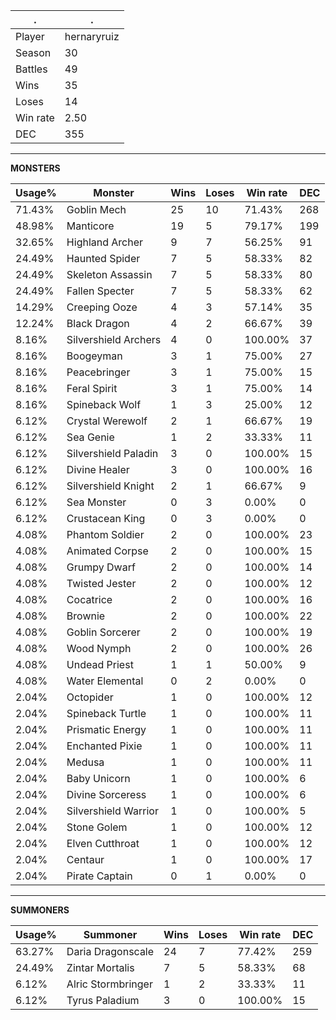 .|.
|-|-
Player|hernaryruiz
Season|30
Battles|49
Wins|35
Loses|14
Win rate|2.50
DEC|355

---
**MONSTERS**

Usage%|Monster|Wins|Loses|Win rate|DEC|
-|-|-|-|-|-|
71.43%|Goblin Mech|25|10|71.43%|268|
48.98%|Manticore|19|5|79.17%|199|
32.65%|Highland Archer|9|7|56.25%|91|
24.49%|Haunted Spider|7|5|58.33%|82|
24.49%|Skeleton Assassin|7|5|58.33%|80|
24.49%|Fallen Specter|7|5|58.33%|62|
14.29%|Creeping Ooze|4|3|57.14%|35|
12.24%|Black Dragon|4|2|66.67%|39|
8.16%|Silvershield Archers|4|0|100.00%|37|
8.16%|Boogeyman|3|1|75.00%|27|
8.16%|Peacebringer|3|1|75.00%|15|
8.16%|Feral Spirit|3|1|75.00%|14|
8.16%|Spineback Wolf|1|3|25.00%|12|
6.12%|Crystal Werewolf|2|1|66.67%|19|
6.12%|Sea Genie|1|2|33.33%|11|
6.12%|Silvershield Paladin|3|0|100.00%|15|
6.12%|Divine Healer|3|0|100.00%|16|
6.12%|Silvershield Knight|2|1|66.67%|9|
6.12%|Sea Monster|0|3|0.00%|0|
6.12%|Crustacean King|0|3|0.00%|0|
4.08%|Phantom Soldier|2|0|100.00%|23|
4.08%|Animated Corpse|2|0|100.00%|15|
4.08%|Grumpy Dwarf|2|0|100.00%|14|
4.08%|Twisted Jester|2|0|100.00%|12|
4.08%|Cocatrice|2|0|100.00%|16|
4.08%|Brownie|2|0|100.00%|22|
4.08%|Goblin Sorcerer|2|0|100.00%|19|
4.08%|Wood Nymph|2|0|100.00%|26|
4.08%|Undead Priest|1|1|50.00%|9|
4.08%|Water Elemental|0|2|0.00%|0|
2.04%|Octopider|1|0|100.00%|12|
2.04%|Spineback Turtle|1|0|100.00%|11|
2.04%|Prismatic Energy|1|0|100.00%|11|
2.04%|Enchanted Pixie|1|0|100.00%|11|
2.04%|Medusa|1|0|100.00%|11|
2.04%|Baby Unicorn|1|0|100.00%|6|
2.04%|Divine Sorceress|1|0|100.00%|6|
2.04%|Silvershield Warrior|1|0|100.00%|5|
2.04%|Stone Golem|1|0|100.00%|12|
2.04%|Elven Cutthroat|1|0|100.00%|12|
2.04%|Centaur|1|0|100.00%|17|
2.04%|Pirate Captain|0|1|0.00%|0|

---
**SUMMONERS**

Usage%|Summoner|Wins|Loses|Win rate|DEC|
-|-|-|-|-|-|
63.27%|Daria Dragonscale|24|7|77.42%|259|
24.49%|Zintar Mortalis|7|5|58.33%|68|
6.12%|Alric Stormbringer|1|2|33.33%|11|
6.12%|Tyrus Paladium|3|0|100.00%|15|
